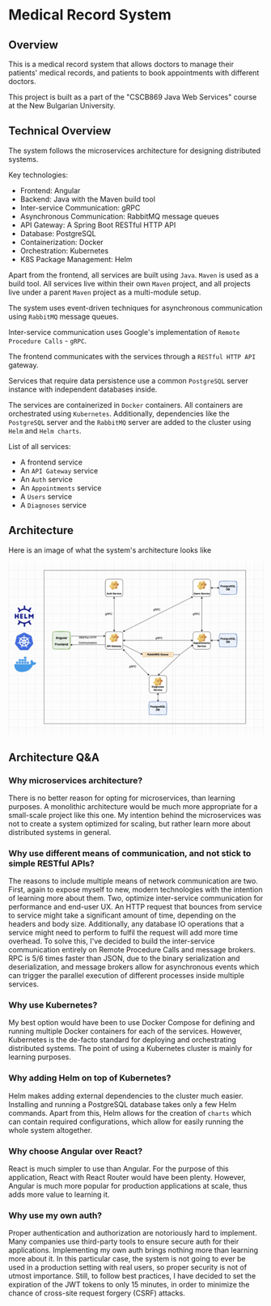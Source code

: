 # Medical Record System

## Overview
This is a medical record system that allows doctors to manage their patients' medical records, and patients to book
appointments with different doctors.

This project is built as a part of the "CSCB869 Java Web Services" course at the New Bulgarian University.

## Technical Overview
The system follows the microservices architecture for designing distributed systems.

Key technologies:
- Frontend: Angular
- Backend: Java with the Maven build tool
- Inter-service Communication: gRPC
- Asynchronous Communication: RabbitMQ message queues
- API Gateway: A Spring Boot RESTful HTTP API
- Database: PostgreSQL
- Containerization: Docker
- Orchestration: Kubernetes
- K8S Package Management: Helm

Apart from the frontend, all services are built using `Java`. `Maven` is used as a build tool. All services live
within their own `Maven` project, and all projects live under a parent `Maven` project as a multi-module setup.

The system uses event-driven techniques for asynchronous communication using `RabbitMQ` message queues.

Inter-service communication uses Google's implementation of `Remote Procedure Calls` - `gRPC`.

The frontend communicates with the services through a `RESTful HTTP API` gateway.

Services that require data persistence use a common `PostgreSQL` server instance with independent databases inside.

The services are containerized in `Docker` containers. All containers are orchestrated using `Kubernetes`.
Additionally, dependencies like the `PostgreSQL` server and the `RabbitMQ` server are added to the cluster using
`Helm` and `Helm charts`.

List of all services:
 - A frontend service
 - An `API Gateway` service
 - An `Auth` service
 - An `Appointments` service
 - A `Users` service
 - A `Diagnoses` service

## Architecture
Here is an image of what the system's architecture looks like

![image-of-system-architecture](docs/architecture.png)

## Architecture Q&A

### Why microservices architecture?
There is no better reason for opting for microservices, than learning purposes. A monolithic architecture would be
much more appropriate for a small-scale project like this one. My intention behind the microservices was not to
create a system optimized for scaling, but rather learn more about distributed systems in general.

### Why use different means of communication, and not stick to simple RESTful APIs?
The reasons to include multiple means of network communication are two. First, again to expose myself to new,
modern technologies with the intention of learning more about them. Two, optimize inter-service communication for
performance and end-user UX. An HTTP request that bounces from service to service might take a significant amount
of time, depending on the headers and body size. Additionally, any database IO operations that a service might need
to perform to fulfil the request will add more time overhead. To solve this, I've decided to build the
inter-service communication entirely on Remote Procedure Calls and message brokers. RPC is 5/6 times faster than
JSON, due to the binary serialization and deserialization, and message brokers allow for asynchronous events which
can trigger the parallel execution of different processes inside multiple services.

### Why use Kubernetes?
My best option would have been to use Docker Compose for defining and running multiple Docker containers for each
of the services. However, Kubernetes is the de-facto standard for deploying and orchestrating distributed systems.
The point of using a Kubernetes cluster is mainly for learning purposes. 

### Why adding Helm on top of Kubernetes?
Helm makes adding external dependencies to the cluster much easier. Installing and running a PostgreSQL database
takes only a few Helm commands. Apart from this, Helm allows for the creation of `charts` which can contain
required configurations, which allow for easily running the whole system altogether.

### Why choose Angular over React?
React is much simpler to use than Angular. For the purpose of this application, React with React Router would have
been plenty. However, Angular is much more popular for production applications at scale, thus adds more value to
learning it.

### Why use my own auth?
Proper authentication and authorization are notoriously hard to implement. Many companies use third-party tools to
ensure secure auth for their applications. Implementing my own auth brings nothing more than learning more about
it. In this particular case, the system is not going to ever be used in a production setting with real users, so
proper security is not of utmost importance. Still, to follow best practices, I have decided to set the expiration
of the JWT tokens to only 15 minutes, in order to minimize the chance of cross-site request forgery (CSRF) attacks.